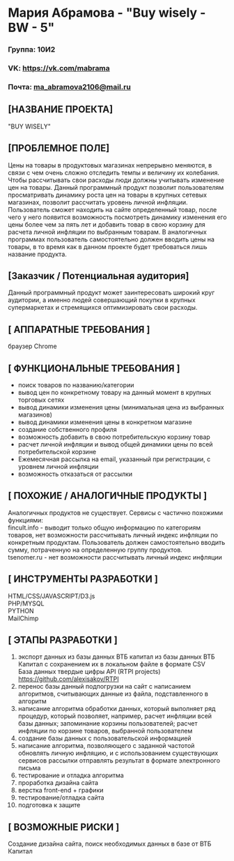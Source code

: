 # Мария Абрамова - "Buy wisely - BW - 5"
### Группа: 10И2
### VK: https://vk.com/mabrama
### Почта: ma_abramova2106@mail.ru
## [НАЗВАНИЕ ПРОЕКТА]
"BUY WISELY"
## [ПРОБЛЕМНОЕ ПОЛЕ]
Цены на товары в продуктовых магазинах непрерывно меняются, в связи с чем очень сложно отследить темпы
и величину их колебания. Чтобы рассчитывать свои расходы люди должны учитывать изменение цен на товары. 
Данный программный продукт позволит пользователям просматривать динамику роста цен на товары в крупных сетевых магазинах,
позволит рассчитать уровень личной инфляции.
<br/>
Пользователь сможет находить на сайте определенный товар,
после чего у него появится возможность посмотреть динамику изменения его цены более чем за пять лет и добавить
товар в свою корзину для расчета личной инфляции по выбранным товарам. В аналогичных программах пользователь самостоятельно
должен вводить цены на товары, в то время как в данном проекте будет требоваться лишь название продукта.
## [Заказчик / Потенциальная аудитория]
Данный программный продукт может заинтересовать широкий круг аудитории, а именно людей совершающий покупки
в крупных супермаркетах и стремящихся оптимизировать свои расходы.
## [ АППАРАТНЫЕ ТРЕБОВАНИЯ ]
браузер Chrome
## [ ФУНКЦИОНАЛЬНЫЕ ТРЕБОВАНИЯ ]
* поиск товаров по названию/категории
* вывод цен по конкретному товару на данный момент в крупных торговых сетях
* вывод динамики изменения цены (минимальная цена из выбранных магазинов)
* вывод динамики изменения цены в конкретном магазине
* создание собственного профиля 
* возможность добавить в свою потребительскую корзину товар
* расчет личной инфляции и вывод общей динамики цены по всей потребительской корзине
* Ежемесячная рассылка на email, указанный при регистрации, с уровнем личной инфляции
* возможность отказаться от рассылки

## [ ПОХОЖИЕ / АНАЛОГИЧНЫЕ ПРОДУКТЫ ]
Аналогичных продуктов не существует. Сервисы с частично похожими функциями:
<br/>
fincult.info - выводит только общую информацию по категориям товаров, нет возможности рассчитывать личный индекс инфляции по конкретным продуктам. Пользователь должен самостоятельно вводить сумму, потраченную на определенную группу продуктов.
<br/>
tsenomer.ru - нет возможности рассчитывать личный индекс инфляции

## [ ИНСТРУМЕНТЫ РАЗРАБОТКИ ]
HTML/CSS/JAVASCRIPT/D3.js <br/>
PHP/MYSQL <br/>
PYTHON </br>
MailChimp

## [ ЭТАПЫ РАЗРАБОТКИ ]
1. экспорт данных из базы данных ВТБ капитал из базы данных ВТБ Капитал с сохранением их в локальном файле в формате CSV
  <br/> База данных твердые цифры API (RTPI projects)
  <br/> https://github.com/alexisakov/RTPI
2. перенос базы данный подпогрузки на сайт с написанием алгоритмов, считывающих данные из файла, подставленного в алгоритм
3. написание алгоритма обработки данных, который выполняет ряд процедур, который позволяет, например, расчет инфляции всей базы данных; запоминание корзины пользователей; расчет инфляции по корзине товаров, выбранной пользователем
4. создание базы данных с пользовательской информацией
5. написание алгоритма, позволяющего с заданной частотой обновлять личную инфляцию, и с использованием существующих сервисов рассылки отправлять результат в формате электронного письма
6. тестирование и отладка алгоритма
7. проработка дизайна сайта
8. верстка front-end + графики
9. тестирование/отладка сайта 
10. подготовка к защите


## [ ВОЗМОЖНЫЕ РИСКИ ]
Создание дизайна сайта, поиск необходимых данных в базе от ВТБ Капитал



